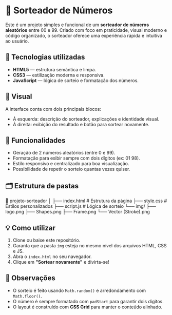 # 🎲 Sorteador de Números

Este é um projeto simples e funcional de um **sorteador de números aleatórios** entre 00 e 99. Criado com foco em praticidade, visual moderno e código organizado, o sorteador oferece uma experiência rápida e intuitiva ao usuário.

## 🧩 Tecnologias utilizadas

- **HTML5** — estrutura semântica e limpa.
- **CSS3** — estilização moderna e responsiva.
- **JavaScript** — lógica de sorteio e formatação dos números.

## 📸 Visual

A interface conta com dois principais blocos:

- À esquerda: descrição do sorteador, explicações e identidade visual.
- À direita: exibição do resultado e botão para sortear novamente.

## 🎯 Funcionalidades

- Geração de 2 números aleatórios (entre 0 e 99).
- Formatação para exibir sempre com dois dígitos (ex: 01 98).
- Estilo responsivo e centralizado para boa visualização.
- Possibilidade de repetir o sorteio quantas vezes quiser.

## 🗂 Estrutura de pastas

📁 projeto-sorteador │ ├── index.html # Estrutura da página ├── style.css # Estilos personalizados ├── script.js # Lógica de sorteio └── img/ ├── logo.png ├── Shapes.png ├── Frame.png └── Vector (Stroke).png

## 💡 Como utilizar

1. Clone ou baixe este repositório.
2. Garanta que a pasta `img` esteja no mesmo nível dos arquivos HTML, CSS e JS.
3. Abra o `index.html` no seu navegador.
4. Clique em **"Sortear novamente"** e divirta-se!

## 📌 Observações

- O sorteio é feito usando `Math.random()` e arredondamento com `Math.floor()`.
- O número é sempre formatado com `padStart` para garantir dois dígitos.
- O layout é construído com **CSS Grid** para manter o conteúdo alinhado.

